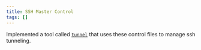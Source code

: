 ```yaml
---
title: SSH Master Control
tags: []
---
```


Implemented a tool called [`tunnel`](https://git.dayl.in/daylin/utils/src/branch/main/tunnel) that uses these control files to manage ssh tunneling.

[ref]: https://ldpreload.com/blog/ssh-control

